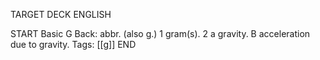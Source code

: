 TARGET DECK
ENGLISH

START
Basic
G
Back: abbr. (also g.) 1 gram(s). 2 a gravity. B acceleration due to gravity.
Tags: [[g]]
END
